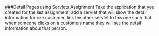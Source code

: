 ###Detail Pages using Servlets Assignment
Take the application that you created for the last assignment, add a servlet that will show the detail information for one customer, link the other servlet to this one such that when someone clicks on a customers name they will see the detail information about that person.